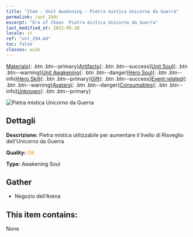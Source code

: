 ```yaml
---
title: "Item - Unit Awakening - Pietra mistica Unicorno da Guerra"
permalink: /unt_294/
excerpt: "Era of Chaos  Pietra mistica Unicorno da Guerra"
last_modified_at: 2021-05-28
locale: it
ref: "unt_294.md"
toc: false
classes: wide
---
```

 [Materials](/ItemsIT/){: .btn .btn--primary}[Artifacts](/ItemsIT/Artifacts/){: .btn .btn--success}[Unit Soul](/ItemsIT/UnitSoul/){: .btn .btn--warning}[Unit Awakening](/ItemsIT/UnitAwakening/){: .btn .btn--danger}[Hero Soul](/ItemsIT/HeroSoul/){: .btn .btn--info}[Hero Skill](/ItemsIT/HeroSkill/){: .btn .btn--primary}[Gift](/ItemsIT/Gift/){: .btn .btn--success}[Event related](/ItemsIT/Events/){: .btn .btn--warning}[Avatars](/ItemsIT/Avatars/){: .btn .btn--danger}[Consumables](/ItemsIT/Consumables/){: .btn .btn--info}[Unknown](/ItemsIT/Unknown/){: .btn .btn--primary}

 ![Pietra mistica Unicorno da Guerra](/images/u/tia_dujiaoshou.jpg)

## Dettagli
 **Descrizione:** Pietra mistica utilizzabile per aumentare il livello di Risveglio dell'Unicorno da Guerra

 **Quality:** <span style="color: #FF8C00">OK</span>

 **Type:** Awakening Soul

## Gather

*    Negozio dell'Arena 

## This item contains:

  None


